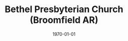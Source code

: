 ---
date: &id001 1970-01-01
end_date: null
location:
  address: Bloomfield High School, Eagle Way and Main Street
  city: Broomfield
  state: AR
minister:
- end: 2002-05-24
  name: Gregory Thurston
  start: 2001-01-01
  type: Organizing Pastor
- end: null
  name: Gregory Thurston
  start: 2002-01-01
  type: pastor
ministers:
- Gregory Thurston
- Gregory Thurston
name: Bethel Presbyterian Church
names:
- end: 2002-05-24
  name: Broomfield Presbyterian Chapel, OPC
  start: 2001-12-02
- end: null
  name: Bethel Presbyterian Church, OPC
  start: 1970-01-01
origination_date: *id001
raw_data: "AR Broomfield\n\nBroomfield Presbyterian Chapel, OPC (December 2,\
  \ 2001\u2013May 24, 2002)\nBethel Presbyterian Church, OPC (2002\u2013 )\n(changed\
  \ name from Broomfield Presbyterian Church in 2006)\nBloomfield High School, Eagle\
  \ Way and Main Street\nOrg. Pastor: Gregory Thurston, 2001\u20132\nPastor: Gregory\
  \ Thurston, 2002\u2013"
received_from: null
states:
- AR
status:
  active: true
  end_date: null
  reason: null
  received_from: null
  withdrawal_to: null
title: Bethel Presbyterian Church (Broomfield AR)

---